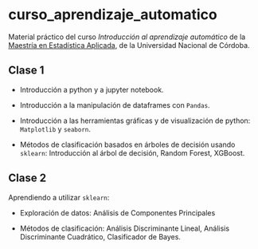 # curso_aprendizaje_automatico

Material práctico del curso *Introducción al aprendizaje automático* de la [Maestría en Estadística Aplicada](https://www.graduados.eco.unc.edu.ar/es/formacion/maestrias/mea-maestria-en-estadistica-aplicada), de la Universidad Nacional de Córdoba.

## Clase 1

- Introducción a python y a jupyter notebook.

- Introducción a la manipulación de dataframes con `Pandas`.

- Introducción a las herramientas gráficas y de visualización de python: `Matplotlib` y `seaborn`.

- Métodos de clasificación basados en árboles de decisión usando `sklearn`: Introducción al árbol de decisión, Random Forest, XGBoost.

## Clase 2

Aprendiendo a utilizar `sklearn`:

- Exploración de datos: Análisis de Componentes Principales

- Métodos de clasificación: Análisis Discriminante Lineal, Análisis Discriminante Cuadrático, Clasificador de Bayes.

